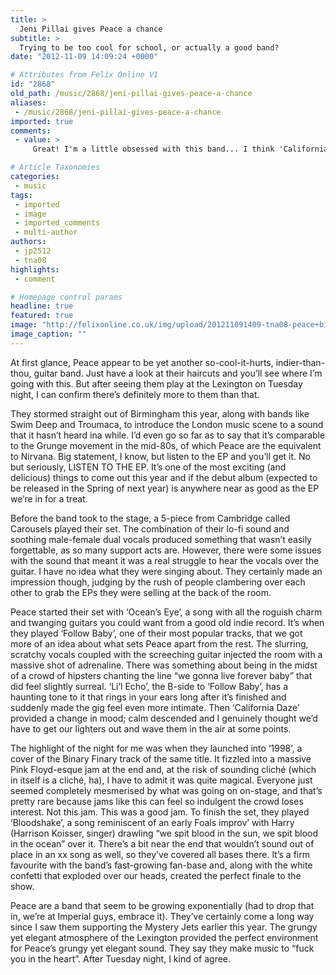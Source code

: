 ```yaml
---
title: >
  Jeni Pillai gives Peace a chance
subtitle: >
  Trying to be too cool for school, or actually a good band?
date: "2012-11-09 14:09:24 +0000"

# Attributes from Felix Online V1
id: "2868"
old_path: /music/2868/jeni-pillai-gives-peace-a-chance
aliases:
 - /music/2868/jeni-pillai-gives-peace-a-chance
imported: true
comments:
 - value: >
     Great! I'm a little obsessed with this band... I think 'California Daze' is a really perfect indie guitar-pop song, musically-speaking something Noel Gallagher or Alex Turner could have written, when they still wrote great pop songs. And '1998' is just wildly at the other end of the spectrum, something of an answer to people convinced that you can't do anything new with a guitar anymore. (Ironically for a cover!),Great! I'm a little obsessed with this band... I think 'California Daze' is a really perfect indie guitar-pop song, musically-speaking something Noel Gallagher or Alex Turner could have written, when they still wrote great pop songs. And '1998' is just wildly at the other end of the spectrum, something of an answer to people convinced that you can't do anything new with a guitar anymore. (Ironically for a cover!) ,Yes Peace are amazing - saw them a while ago in Birmingham. The music scene in b-town is amazing atm. Swim Deep are so so good, Troumaca - for me the jury is still out a bit. The Scarlet H

# Article Taxonomies
categories:
 - music
tags:
 - imported
 - image
 - imported_comments
 - multi-author
authors:
 - jp2512
 - tna08
highlights:
 - comment

# Homepage control params
headline: true
featured: true
image: "http://felixonline.co.uk/img/upload/201211091409-tna08-peace+birmingham+uk.jpeg"
image_caption: ""
---
```


At first glance, Peace appear to be yet another so-cool-it-hurts, indier-than-thou, guitar band. Just have a look at their haircuts and you’ll see where I’m going with this. But after seeing them play at the Lexington on Tuesday night, I can confirm there’s definitely more to them than that.

They stormed straight out of Birmingham this year, along with bands like Swim Deep and Troumaca, to introduce the London music scene to a sound that it hasn’t heard ina while. I’d even go so far as to say that it’s comparable to the Grunge movement in the mid-80s, of which Peace are the equivalent to Nirvana. Big statement, I know, but listen to the EP and you’ll get it. No but seriously, LISTEN TO THE EP. It’s one of the most exciting (and delicious) things to come out this year and if the debut album (expected to be released in the Spring of next year) is anywhere near as good as the EP we’re in for a treat.

Before the band took to the stage, a 5-piece from Cambridge called Carousels played their set. The combination of their lo-fi sound and soothing male-female dual vocals produced something that wasn’t easily forgettable, as so many support acts are. However, there were some issues with the sound that meant it was a real struggle to hear the vocals over the guitar. I have no idea what they were singing about. They certainly made an impression though, judging by the rush of people clambering over each other to grab the EPs they were selling at the back of the room.

Peace started their set with ‘Ocean’s Eye’, a song with all the roguish charm and twanging guitars you could want from a good old indie record. It’s when they played ‘Follow Baby’, one of their most popular tracks, that we got more of an idea about what sets Peace apart from the rest. The slurring, scratchy vocals coupled with the screeching guitar injected the room with a massive shot of adrenaline. There was something about being in the midst of a crowd of hipsters chanting the line “we gonna live forever baby” that did feel slightly surreal. ‘Li’l Echo’, the B-side to ‘Follow Baby’, has a haunting tone to it that rings in your ears long after it’s finished and suddenly made the gig feel even more intimate. Then ‘California Daze’ provided a change in mood; calm descended and I genuinely thought we’d have to get our lighters out and wave them in the air at some points.

The highlight of the night for me was when they launched into ‘1998’, a cover of the Binary Finary track of the same title. It fizzled into a massive Pink Floyd-esque jam at the end and, at the risk of sounding cliché (which in itself is a cliché, ha), I have to admit it was quite magical. Everyone just seemed completely mesmerised by what was going on on-stage, and that’s pretty rare because jams like this can feel so indulgent the crowd loses interest. Not this jam. This was a good jam. To finish the set, they played ‘Bloodshake’, a song reminiscent of an early Foals improv’ with Harry (Harrison Koisser, singer) drawling “we spit blood in the sun, we spit blood in the ocean” over it. There’s a bit near the end that wouldn’t sound out of place in an xx song as well, so they’ve covered all bases there. It’s a firm favourite with the band’s fast-growing fan-base and, along with the white confetti that exploded over our heads, created the perfect finale to the show.

Peace are a band that seem to be growing exponentially (had to drop that in, we’re at Imperial guys, embrace it). They’ve certainly come a long way since I saw them supporting the Mystery Jets earlier this year. The grungy yet elegant atmosphere of the Lexington provided the perfect environment for Peace’s grungy yet elegant sound. They say they make music to “fuck you in the heart”. After Tuesday night, I kind of agree.

